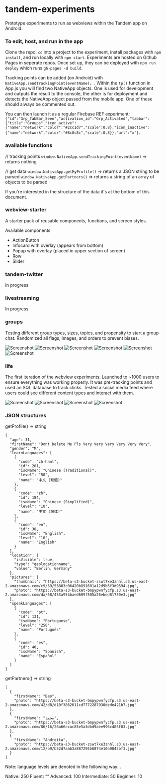 # tandem-experiments

Prototype experiments to run as webviews within the Tandem app on Android. 

### To edit, host, and run in the app

Clone the repo, `cd` into a project to the experiment, install packages with `npm install`, and run locally with `npm start`. Experiments are hosted on Github Pages in seperate repos. Once set up, they can be deployed with `npm run deploy` which runs `gh-pages -d build`.

Tracking points can be added (on Android) with `NativeApp.sendTrackingPoint(eventName); `. Within the `tp()` function in App.js you will find two NativeApp objects. One is used for development and outputs the result to the console, the other is for deployment and detects the NativeApp object passed from the mobile app. One of these should always be commented out. 

You can then launch it as a regular Firebase REF experiment: 
` {"id":"Grp_TabBar_Seen","activation_id":"Grp_Activated","tabbar":{"title":"Groups","icon_active":{"name":"network","color":"#2cc1d7","scale":0.8},"icon_inactive":{"name":"network","color":"#8c8c8c","scale":0.8}},"url":"x"}`.

### available functions 

// tracking points
`window.NativeApp.sendTrackingPoint(eventName)` => returns nothing

// get data
`window.NativeApp.getMyProfile()` => returns a JSON string to be parsed
`window.NativeApp.getPartners()` => returns a string of an array of objects to be parsed

If you're interested in the structure of the data it's at the bottom of this document.

### webview-starter

A starter pack of reusable components, functions, and screen styles. 

Available components
* ActionButton
* Infocard with overlay (appears from bottom)
* Popup with overlay (placed in upper section of screen)
* Row 
* Slider 

### tandem-twitter
In progress

### livestreaming
In progress

### groups
Testing different group types, sizes, topics, and propensity to start a group chat. Randomized all flags, images, and orders to prevent biases.

![Screenshot](https://github.com/AlexCyphus/tandem-experiments/blob/master/github-images/Groups_1.png)
![Screenshot](https://github.com/AlexCyphus/tandem-experiments/blob/master/github-images/Groups_2.png)
![Screenshot](https://github.com/AlexCyphus/tandem-experiments/blob/master/github-images/Groups_3.png)
![Screenshot](https://github.com/AlexCyphus/tandem-experiments/blob/master/github-images/Groups_4.png)
![Screenshot](https://github.com/AlexCyphus/tandem-experiments/blob/master/github-images/Groups_5.png)
![Screenshot](https://github.com/AlexCyphus/tandem-experiments/blob/master/github-images/Groups_6.png)

### life 
The first iteration of the webview experiments. Launched to ~1000 users to ensure everything was working properly. It was pre-tracking points and used an SQL database to track clicks. Tested a social media feed where users could see different content types and interact with them. 

![Screenshot](https://github.com/AlexCyphus/tandem-experiments/blob/master/github-images/Life_1.png)
![Screenshot](https://github.com/AlexCyphus/tandem-experiments/blob/master/github-images/Life_2.png)
![Screenshot](https://github.com/AlexCyphus/tandem-experiments/blob/master/github-images/Life_3.png)
![Screenshot](https://github.com/AlexCyphus/tandem-experiments/blob/master/github-images/Life_4.png)

### JSON structures

getProfile() => string
```
{
  "age": 31,
  "firstName": "Dont Delete Me Pls Very Very Very Very Very Very",
  "gender": "M",
  "learnLanguages": [
    {
      "code": "zh-hant",
      "id": 201,
      "isoName": "Chinese (Traditional)",
      "level": "50",
      "name": "中文 (繁體)"
    },
    {
      "code": "zh",
      "id": 184,
      "isoName": "Chinese (Simplified)",
      "level": "10",
      "name": "中文 (简体)"
    },
    {
      "code": "en",
      "id": 38,
      "isoName": "English",
      "level": "10",
      "name": "English"
    }
  ],
  "location": {
    "isVisible": true,
    "type": "geolocationname",
    "value": "Berlin, Germany"
  },
  "pictures": {
    "thumbnail": "https://beta-s3-bucket-zswt7xe3znhl.s3.us-east-2.amazonaws.com/c9/39/53803c06420b891601a12d9b5f3d9594.jpg",
    "photo": "https://beta-s3-bucket-bmpypwnfycfp.s3.us-east-2.amazonaws.com/da/58/453a954baed609f505a26ebed81750e3.jpg"
  },
  "speakLanguages": [
    {
      "code": "pt",
      "id": 131,
      "isoName": "Portuguese",
      "level": "250",
      "name": "Português"
    },
    {
      "code": "es",
      "id": 40,
      "isoName": "Spanish",
      "name": "Español"
    }
  ]
}
```

getPartners() => string
```
[
  {
    "firstName": "Bao",
    "photo": "https://beta-s3-bucket-bmpypwnfycfp.s3.us-east-2.amazonaws.com/42/d8/d10f3862011cd7772287930dede421b7.jpg"
  },
  {
    "firstName": "محمد",
    "photo": "https://beta-s3-bucket-bmpypwnfycfp.s3.us-east-2.amazonaws.com/86/16/26a66ccac85e5a3dbd9aee996c485f83.jpg"
  },
  {
    "firstName": "Andreita",
    "photo": "https://beta-s3-bucket-zswt7xe3znhl.s3.us-east-2.amazonaws.com/12/b9/b52d7aab3a887294b6874e10a0845bf3.jpg"
  }
]
```

Note: language levels are denoted in the following way...

Native: 250
Fluent: ““
Advanced: 100
Intermediate: 50
Beginner: 10
